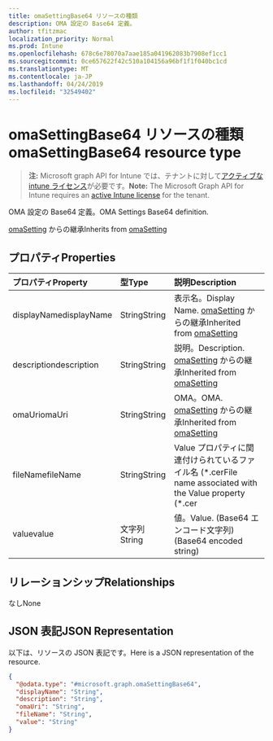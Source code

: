 ```yaml
---
title: omaSettingBase64 リソースの種類
description: OMA 設定の Base64 定義。
author: tfitzmac
localization_priority: Normal
ms.prod: Intune
ms.openlocfilehash: 678c6e78070a7aae185a041962083b7908ef1cc1
ms.sourcegitcommit: 0ce657622f42c510a104156a96bf1f1f040bc1cd
ms.translationtype: MT
ms.contentlocale: ja-JP
ms.lasthandoff: 04/24/2019
ms.locfileid: "32549402"
---
```

# <a name="omasettingbase64-resource-type"></a><span data-ttu-id="cf9f7-103">omaSettingBase64 リソースの種類</span><span class="sxs-lookup"><span data-stu-id="cf9f7-103">omaSettingBase64 resource type</span></span>

> <span data-ttu-id="cf9f7-104">**注:** Microsoft graph API for Intune では、テナントに対して[アクティブな intune ライセンス](https://go.microsoft.com/fwlink/?linkid=839381)が必要です。</span><span class="sxs-lookup"><span data-stu-id="cf9f7-104">**Note:** The Microsoft Graph API for Intune requires an [active Intune license](https://go.microsoft.com/fwlink/?linkid=839381) for the tenant.</span></span>

<span data-ttu-id="cf9f7-105">OMA 設定の Base64 定義。</span><span class="sxs-lookup"><span data-stu-id="cf9f7-105">OMA Settings Base64 definition.</span></span>


<span data-ttu-id="cf9f7-106">[omaSetting](../resources/intune-deviceconfig-omasetting.md) からの継承</span><span class="sxs-lookup"><span data-stu-id="cf9f7-106">Inherits from [omaSetting](../resources/intune-deviceconfig-omasetting.md)</span></span>

## <a name="properties"></a><span data-ttu-id="cf9f7-107">プロパティ</span><span class="sxs-lookup"><span data-stu-id="cf9f7-107">Properties</span></span>
|<span data-ttu-id="cf9f7-108">プロパティ</span><span class="sxs-lookup"><span data-stu-id="cf9f7-108">Property</span></span>|<span data-ttu-id="cf9f7-109">型</span><span class="sxs-lookup"><span data-stu-id="cf9f7-109">Type</span></span>|<span data-ttu-id="cf9f7-110">説明</span><span class="sxs-lookup"><span data-stu-id="cf9f7-110">Description</span></span>|
|:---|:---|:---|
|<span data-ttu-id="cf9f7-111">displayName</span><span class="sxs-lookup"><span data-stu-id="cf9f7-111">displayName</span></span>|<span data-ttu-id="cf9f7-112">String</span><span class="sxs-lookup"><span data-stu-id="cf9f7-112">String</span></span>|<span data-ttu-id="cf9f7-113">表示名。</span><span class="sxs-lookup"><span data-stu-id="cf9f7-113">Display Name.</span></span> <span data-ttu-id="cf9f7-114">[omaSetting](../resources/intune-deviceconfig-omasetting.md) からの継承</span><span class="sxs-lookup"><span data-stu-id="cf9f7-114">Inherited from [omaSetting](../resources/intune-deviceconfig-omasetting.md)</span></span>|
|<span data-ttu-id="cf9f7-115">description</span><span class="sxs-lookup"><span data-stu-id="cf9f7-115">description</span></span>|<span data-ttu-id="cf9f7-116">String</span><span class="sxs-lookup"><span data-stu-id="cf9f7-116">String</span></span>|<span data-ttu-id="cf9f7-117">説明。</span><span class="sxs-lookup"><span data-stu-id="cf9f7-117">Description.</span></span> <span data-ttu-id="cf9f7-118">[omaSetting](../resources/intune-deviceconfig-omasetting.md) からの継承</span><span class="sxs-lookup"><span data-stu-id="cf9f7-118">Inherited from [omaSetting](../resources/intune-deviceconfig-omasetting.md)</span></span>|
|<span data-ttu-id="cf9f7-119">omaUri</span><span class="sxs-lookup"><span data-stu-id="cf9f7-119">omaUri</span></span>|<span data-ttu-id="cf9f7-120">String</span><span class="sxs-lookup"><span data-stu-id="cf9f7-120">String</span></span>|<span data-ttu-id="cf9f7-121">OMA。</span><span class="sxs-lookup"><span data-stu-id="cf9f7-121">OMA.</span></span> <span data-ttu-id="cf9f7-122">[omaSetting](../resources/intune-deviceconfig-omasetting.md) からの継承</span><span class="sxs-lookup"><span data-stu-id="cf9f7-122">Inherited from [omaSetting](../resources/intune-deviceconfig-omasetting.md)</span></span>|
|<span data-ttu-id="cf9f7-123">fileName</span><span class="sxs-lookup"><span data-stu-id="cf9f7-123">fileName</span></span>|<span data-ttu-id="cf9f7-124">String</span><span class="sxs-lookup"><span data-stu-id="cf9f7-124">String</span></span>|<span data-ttu-id="cf9f7-125">Value プロパティに関連付けられているファイル名 (\*.cer</span><span class="sxs-lookup"><span data-stu-id="cf9f7-125">File name associated with the Value property (\*.cer</span></span> | <span data-ttu-id="cf9f7-126">\* .crt</span><span class="sxs-lookup"><span data-stu-id="cf9f7-126">\*.crt</span></span> | <span data-ttu-id="cf9f7-127">\*. p7b</span><span class="sxs-lookup"><span data-stu-id="cf9f7-127">\*.p7b</span></span> | <span data-ttu-id="cf9f7-128">\* .bin)。</span><span class="sxs-lookup"><span data-stu-id="cf9f7-128">\*.bin).</span></span>|
|<span data-ttu-id="cf9f7-129">value</span><span class="sxs-lookup"><span data-stu-id="cf9f7-129">value</span></span>|<span data-ttu-id="cf9f7-130">文字列</span><span class="sxs-lookup"><span data-stu-id="cf9f7-130">String</span></span>|<span data-ttu-id="cf9f7-131">値。</span><span class="sxs-lookup"><span data-stu-id="cf9f7-131">Value.</span></span> <span data-ttu-id="cf9f7-132">(Base64 エンコード文字列)</span><span class="sxs-lookup"><span data-stu-id="cf9f7-132">(Base64 encoded string)</span></span>|

## <a name="relationships"></a><span data-ttu-id="cf9f7-133">リレーションシップ</span><span class="sxs-lookup"><span data-stu-id="cf9f7-133">Relationships</span></span>
<span data-ttu-id="cf9f7-134">なし</span><span class="sxs-lookup"><span data-stu-id="cf9f7-134">None</span></span>

## <a name="json-representation"></a><span data-ttu-id="cf9f7-135">JSON 表記</span><span class="sxs-lookup"><span data-stu-id="cf9f7-135">JSON Representation</span></span>
<span data-ttu-id="cf9f7-136">以下は、リソースの JSON 表記です。</span><span class="sxs-lookup"><span data-stu-id="cf9f7-136">Here is a JSON representation of the resource.</span></span>
<!-- {
  "blockType": "resource",
  "@odata.type": "microsoft.graph.omaSettingBase64"
}
-->
``` json
{
  "@odata.type": "#microsoft.graph.omaSettingBase64",
  "displayName": "String",
  "description": "String",
  "omaUri": "String",
  "fileName": "String",
  "value": "String"
}
```



